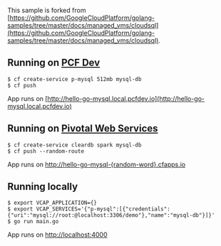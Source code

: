 This sample is forked from [https://github.com/GoogleCloudPlatform/golang-samples/tree/master/docs/managed_vms/cloudsql](https://github.com/GoogleCloudPlatform/golang-samples/tree/master/docs/managed_vms/cloudsql).

## Running on [PCF Dev](https://docs.pivotal.io/pcf-dev)

``` console
$ cf create-service p-mysql 512mb mysql-db
$ cf push
```

App runs on [http://hello-go-mysql.local.pcfdev.io](http://hello-go-mysql.local.pcfdev.io)

## Running on [Pivotal Web Services](https://run.pivotal.io)

``` console
$ cf create-service cleardb spark mysql-db
$ cf push --random-route
```
App runs on [http://hello-go-mysql-{random-word}.cfapps.io](http://hello-go-mysql-{random-word}.cfapps.io)

## Running locally

```
$ export VCAP_APPLICATION={}
$ export VCAP_SERVICES='{"p-mysql":[{"credentials":{"uri":"mysql://root:@localhost:3306/demo"},"name":"mysql-db"}]}'
$ go run main.go
```

App runs on [http://localhost:4000](http://localhost:4000)
